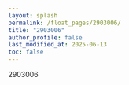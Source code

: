 ```yaml
---
layout: splash
permalink: /float_pages/2903006/
title: "2903006"
author_profile: false
last_modified_at: 2025-06-13
toc: false
---
```

 
2903006
